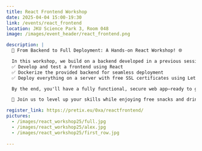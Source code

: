 ```yaml
---
title: React Frontend Workshop
date: 2025-04-04 15:00-19:30
link: /events/react_frontend
location: JKU Science Park 3, Room 048
image: /images/event_header/react_frontend.png

description: |
  🚀 From Backend to Full Deployment: A Hands-on React Workshop! 🌐

  In this workshop, we build on a backend developed in a previous session and take it to the next level! You'll learn to
  ✅ Develop and test a frontend using React
  ✅ Dockerize the provided backend for seamless deployment
  ✅ Deploy everything on a server with free SSL certificates using Let's Encrypt

  By the end, you'll have a fully functional, secure web app—ready to go live! 🔥

  📅 Join us to level up your skills while enjoying free snacks and drinks 🍻

register_link: https://pretix.eu/0xa/reactfrontend/
pictures:
  - /images/react_workshop25/full.jpg
  - /images/react_workshop25/alex.jpg
  - /images/react_workshop25/first_row.jpg
 
---
```

